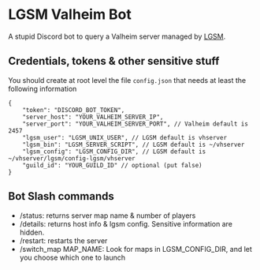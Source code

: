 # LGSM Valheim Bot
A stupid Discord bot to query a Valheim server managed by [LGSM](https://linuxgsm.com/).

## Credentials, tokens & other sensitive stuff
You should create at root level the file `config.json` that needs at least the following information
```jsonc
{
    "token": "DISCORD_BOT_TOKEN",
    "server_host": "YOUR_VALHEIM_SERVER_IP",
    "server_port": "YOUR_VALHEIM_SERVER_PORT", // Valheim default is 2457
    "lgsm_user": "LGSM_UNIX_USER", // LGSM default is vhserver
    "lgsm_bin": "LGSM_SERVER_SCRIPT", // LGSM default is ~/vhserver
    "lgsm_config": "LGSM_CONFIG_DIR", // LGSM default is ~/vhserver/lgsm/config-lgsm/vhserver
    "guild_id": "YOUR_GUILD_ID" // optional (put false)
}
```

## Bot Slash commands
* /status: returns server map name & number of players
* /details: returns host info & lgsm config. Sensitive information are hidden.
* /restart: restarts the server
* /switch_map MAP_NAME: Look for maps in LGSM_CONFIG_DIR, and let you choose which one to launch

